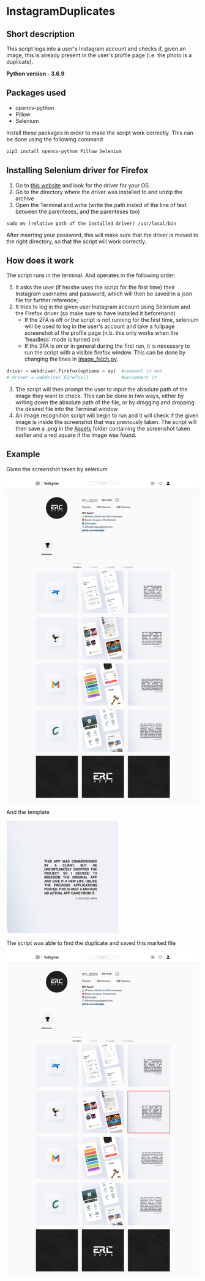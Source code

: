 # InstagramDuplicates

## Short description
This script logs into a user's Instagram account and checks if, given an image, this is already present in the user's profile page (i.e. the photo is a duplicate).

**Python version - 3.6.9**

## Packages used
- opencv-python
- Pillow
- Selenium

Install these packages in order to make the script work correctly. This can be done using the following command

```bash
pip3 install opencv-python Pillow Selenium
```

## Installing Selenium driver for Firefox
1. Go to [this website][1] and look for the driver for your OS.
2. Go to the directory where the driver was installed to and unzip the archive
3. Open the Terminal and write (write the path insted of the line of text between the parenteses, and the parenteses too)
```
sudo mv (relative path of the installed driver) /usr/local/bin
```
After inserting your password, this will make sure that the driver is moved to the right directory, so that the script will work correctly.

## How does it work
The script runs in the terminal. And operates in the following order:
1. It asks the user (if he/she uses the script for the first time) their Instagram username and password, which will then be saved in a json file for further reference;
2. It tries to log in the given user Instagram account using Selenium and the Firefox driver (so make sure to have installed it beforehand)
    - If the 2FA is off or the script is not running for the first time, selenium will be used to log in the user's account and take a fullpage screenshot of the profile page (n.b. this only works when the 'headless' mode is turned on)
    - If the 2FA is on or in general during the first run, it is necessary to run the script with a visible firefox window. This can be done by changing the lines in [Image_fetch.py][2].

```python
driver = webdriver.Firefox(options = op)  #comment it out
# driver = webdriver.Firefox()            #uncomment it
```

3. The script will then prompt the user to input the absolute path of the image they want to check. This can be done in two ways, either by writing down the absolute path of the file, or by dragging and dropping the desired file into the Terminal window
4. An image recognition script will begin to run and it will check if the given image is inside the screenshot that was previously taken. The script will then save a .png in the [Assets][3] folder containing the screenshot taken earlier and a red square if the image was found.

## Example

Given the screenshot taken by selenium

![Screenshot][4]

And the template

![Template][5]

The script was able to find the duplicate and saved this marked file

![Marked file][6]

[1]: https://github.com/mozilla/geckodriver/releases
[2]: Scripts/Image_fetch.py
[3]: Assets
[4]: Test/screenshot.png
[5]: Test/test.png
[6]: Test/screen_marked.png